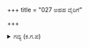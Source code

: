 +++
title = "027 ಅಹಹ ವೈರಿಗೆ"

+++

<details><summary>ಗದ್ಯ (ಕ.ಗ.ಪ) </summary>

27. ಅಹಹ! ವೈರಿಗೂ ಭೂಮಿಗೂ ಪಾಣಿಗ್ರಹಣವಾಯಿತೆ? ಪಾಂಡುಸುತರಿಗೆ ಬರುವ ವಿಪತ್ತುಗಳಲ್ಲಿ ಇದು ಒಂದೇ ಕಳಶಪ್ರಾಯವಾದುದಲ್ಲವೆ? ಶತ್ರುಗಳಿಗೆ ಗೆಲುವಾಯಿತು. ನಮಗೆ ಇಲ್ಲಿರುವುದು ಮತವಲ್ಲ ಎನ್ನುತ್ತ ಸಾರಥಿಯು ಆ ಪರಾಕ್ರಮಿ  ಭೀಮನನ್ನು ಸಂತೈಸಿ ರಾಜಮಂದಿರಕ್ಕೆ ಕರೆದು ತಂದನು.
</details>
